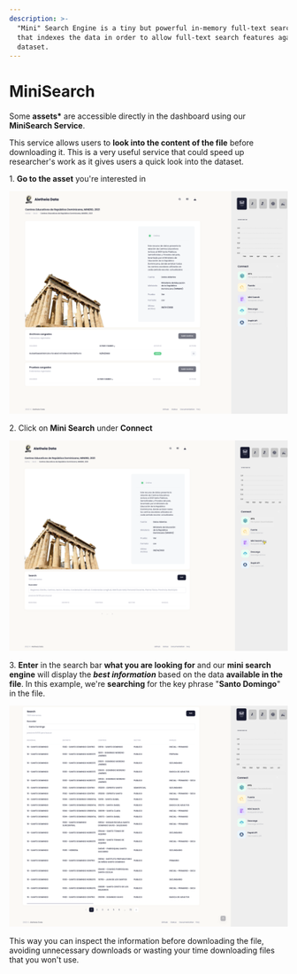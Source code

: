 ```yaml
---
description: >-
  "Mini" Search Engine is a tiny but powerful in-memory full-text search engine
  that indexes the data in order to allow full-text search features against the
  dataset.
---
```


# MiniSearch

Some **assets\*** are accessible directly in the dashboard using our **MiniSearch Service**.

This service allows users to **look into the content of the file** before downloading it. This is a very useful service that could speed up researcher's work as it gives users a quick look into the dataset.

1\. **Go to the asset** you're interested in

![](<../.gitbook/assets/Screen Shot 2022-04-08 at 12.32 1.png>)

2\. Click on **Mini Search** under **Connect**

![](<../.gitbook/assets/Group 15 (2).png>)

3\. **Enter** in the search bar **what you are looking for** and our **mini search engine** will display the _**best information**_ based on the data **available in the file**. In this example, we're **searching** for the key phrase "**Santo Domingo**" in the file.

![](<../.gitbook/assets/Screen Shot 2022-04-08 at 12.36.53 PM.png>)

This way you can inspect the information before downloading the file, avoiding unnecessary downloads or wasting your time downloading files that you won't use.
